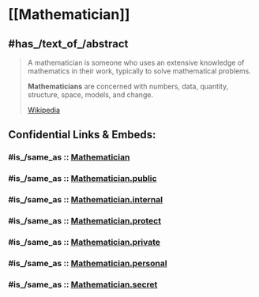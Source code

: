 ﻿---
Commons_category: Mathematicians
Dewey_Decimal_Classification: 510.92
Dictionary_of_Occupational_Titles_Code_fourth_edition_revised_: 020.067-014
female_form_of_label:
- matematikistino
- matemática
- מתמטיקאית
- matematikistino
- Mathematikerin
- matemātiķe
- matematyczka
- matemática
- matematičarka
- matematikane
- математичарка
- математикиня
- jimatematan
- matemática
- matematikė
- matemática
- matemática
- Mathematikerin
- mathématicienne
- matematička
- رياضياتية
- matematica
- matemàtica
- matematiciană
- matemática
- математичка
field_of_this_occupation: '[[_Standards/WikiData/WD~mathematics,395]]'
has_id_wikidata: Q170790
has_list: '[[_Standards/WikiData/WD~lists_of_mathematicians,66777993]]'
image: "http://commons.wikimedia.org/wiki/Special:FilePath/CMAP%20-%20Centre%20de%20Math%C3%A9matiques%20Appliqu%C3%A9es%20de%20l%27Ecole%20polytechnique%20%2825911635211%29.jpg"
instance_of:
- '[[_Standards/WikiData/WD~occupation,12737077]]'
- '[[_Standards/WikiData/WD~occupation_group_according_to_ISCO-08,108300140]]'
- '[[_Standards/WikiData/WD~profession,28640]]'
ISCO_08_occupation_class:
- 212
- 2120
ISCO_88_occupation_class:
- 212
- 2121
maintained_by_WikiProject: '[[_Standards/WikiData/WD~WikiProject_Mathematics,8487137]]'
male_form_of_label:
- matematikistulo
- математичар
- himatematan
- matemáticu
- matematico
- mathématicien
- Mathematiker
- matematik
- Mathematiker
- математик
- matematyk
- matematikas
- matemático
- математик
OmegaWiki_Defined_Meaning: 376949
Portuguese_Job_Code_CPP_2010: 2120.1
pronunciation_audio: "http://commons.wikimedia.org/wiki/Special:FilePath/LL-Q1571%20%28mar%29-Neelima64-%E0%A4%97%E0%A4%A3%E0%A4%BF%E0%A4%A4%E0%A4%9C%E0%A5%8D%E0%A4%9E.wav"
properties_for_this_type:
- "notable work"
- "list of works"
- "educated at"
Provenio_UUID: 4a565061-b09f-47d5-8e75-9f87f6f8fe6e
quantity: 80000
SOC_Code_2010_: 15-2021
Stack_Exchange_tag: "https://hsm.stackexchange.com/tags/mathematicians"
subclass_of: '[[_Standards/WikiData/WD~scientist,901]]'
UMLS_CUI: C0402139
uses: '[[_Standards/WikiData/WD~mathematical_terminology,66785817]]'
Wikidata_property: "zbMATH author ID"
Wolfram_Language_entity_code: "Entity[\"Concept\", \"Mathematician::42t84\"]"
---

# [[Mathematician]] 


## #has_/text_of_/abstract 

> A mathematician is someone who uses 
> an extensive knowledge of mathematics in their work, 
> typically to solve mathematical problems. 
> 
> **Mathematicians** are concerned with numbers, 
> data, quantity, structure, space, models, and change.
>
> [Wikipedia](https://en.wikipedia.org/wiki/Mathematician)


## Confidential Links & Embeds: 

### #is_/same_as :: [Mathematician](/_Standards/Mathematics/Mathematician.md) 

### #is_/same_as :: [Mathematician.public](/_public/Mathematics/Mathematician.public.md) 

### #is_/same_as :: [Mathematician.internal](/_internal/Mathematics/Mathematician.internal.md) 

### #is_/same_as :: [Mathematician.protect](/_protect/Mathematics/Mathematician.protect.md) 

### #is_/same_as :: [Mathematician.private](/_private/Mathematics/Mathematician.private.md) 

### #is_/same_as :: [Mathematician.personal](/_personal/Mathematics/Mathematician.personal.md) 

### #is_/same_as :: [Mathematician.secret](/_secret/Mathematics/Mathematician.secret.md)

